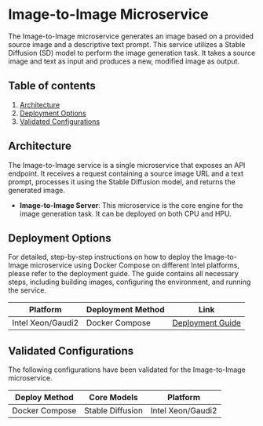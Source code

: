 # Image-to-Image Microservice

The Image-to-Image microservice generates an image based on a provided source image and a descriptive text prompt. This service utilizes a Stable Diffusion (SD) model to perform the image generation task. It takes a source image and text as input and produces a new, modified image as output.

## Table of contents

1.  [Architecture](#architecture)
2.  [Deployment Options](#deployment-options)
3.  [Validated Configurations](#validated-configurations)

## Architecture

The Image-to-Image service is a single microservice that exposes an API endpoint. It receives a request containing a source image URL and a text prompt, processes it using the Stable Diffusion model, and returns the generated image.

- **Image-to-Image Server**: This microservice is the core engine for the image generation task. It can be deployed on both CPU and HPU.

## Deployment Options

For detailed, step-by-step instructions on how to deploy the Image-to-Image microservice using Docker Compose on different Intel platforms, please refer to the deployment guide. The guide contains all necessary steps, including building images, configuring the environment, and running the service.

| Platform          | Deployment Method | Link                                                       |
| ----------------- | ----------------- | ---------------------------------------------------------- |
| Intel Xeon/Gaudi2 | Docker Compose    | [Deployment Guide](../deployment/docker_compose/README.md) |

## Validated Configurations

The following configurations have been validated for the Image-to-Image microservice.

| **Deploy Method** | **Core Models**  | **Platform**      |
| ----------------- | ---------------- | ----------------- |
| Docker Compose    | Stable Diffusion | Intel Xeon/Gaudi2 |
